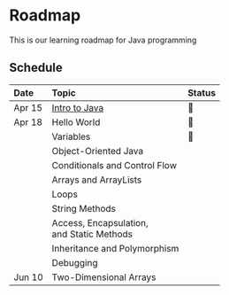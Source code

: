 # Roadmap
This is our learning roadmap for Java programming

## Schedule

| Date | Topic | Status |
| :-- | :-- | :-- |
| Apr 15 | [Intro to Java](http://codecademy.om/learn/learn-java) | 🔴 |
| Apr 18 | Hello World | 🔴 | 
| | Variables | 🔴 | 
| | Object-Oriented Java | | 
| | Conditionals and Control Flow | | 
| | Arrays and ArrayLists | | 
| | Loops | | 
| | String Methods | | 
| | Access, Encapsulation, <br> and Static Methods | | 
| | Inheritance and Polymorphism | |
| | Debugging | |
| Jun 10 | Two-Dimensional Arrays | |   

